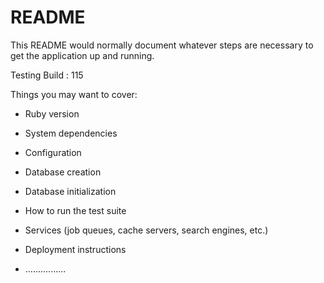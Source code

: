 # README

This README would normally document whatever steps are necessary to get the
application up and running.

Testing Build : 115

Things you may want to cover:

* Ruby version

* System dependencies

* Configuration

* Database creation

* Database initialization

* How to run the test suite

* Services (job queues, cache servers, search engines, etc.)

* Deployment instructions

* ................
